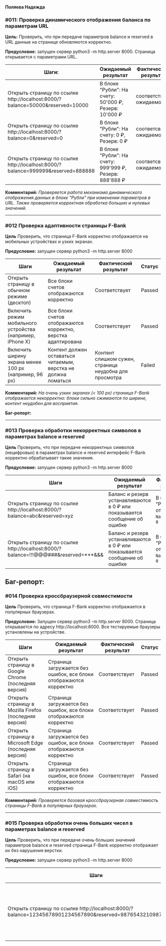 #### Поляева Надежда

### #011: Проверка динамического отображения баланса по параметрам URL

**Цель:** Проверить, что при передаче параметров balance и reserved в URL данные на странице обновляются корректно.

**Предусловие:** запущен сервер python3 -m http.server 8000. Страница открывается с параметрами URL.

**Шаги:**                     | **Ожидаемый результат**              | **Фактический результат**                 | **Статус**    |
------------------------------|--------------------------------------|-------------------------------------------|---------------|
Открыть страницу по ссылке http://localhost:8000/?balance=50000&reserved=10000 | В блоке "Рубли": На счету: 50'000 ₽, Резерв: 10'000 ₽   | соответствует ожидаемому | Passed |
Открыть страницу по ссылке http://localhost:8000/?balance=0&reserved=0 | В блоке "Рубли": На счету: 0 ₽, Резерв: 0 ₽ | соответсвует ожидаемому | Passed |
Открыть страницу по ссылке http://localhost:8000/?balance=999999&reserved=888888 | В блоке "Рубли": На счету: 999'999 ₽, Резерв: 888'888 ₽ | соответсвует ожидаемому | Passed |


**Комментарий:**  _Проверяется работа механизма динамического отображения данных в блоке "Рубли" при изменении параметров в URL.
Также проверяется корректная обработка больших и нулевых значений._


---

### #012 Проверка адаптивности страницы F-Bank

**Цель** Проверить, что страница F-Bank корректно отображается на мобильных устройствах и узких экранах.

**Предусловие:** запущен сервер python3 -m http.server 8000

| **Шаги**                                                  | **Ожидаемый результат**                                        | **Фактический результат**                              | **Статус** |
| --------------------------------------------------------- | -------------------------------------------------------------- | ------------------------------------------------------ | ---------- |
| Открыть страницу в обычном режиме (десктоп)               | Все блоки счетов отображаются корректно                        | Соответствует                                          | Passed     |
| Включить режим мобильного устройства (например, iPhone X) | Все блоки счетов отображаются корректно, верстка адаптирована  | Соответствует                                          | Passed     |
| Включить ширину экрана менее 100 px (например, 96 px)     | Контент должен оставаться читаемым, верстка не должна ломаться | Контент слишком сужен, страница неудобна для просмотра | Failed     |

**Комментарий:** _На очень узких экранах (< 100 px) страница F-Bank отображается некорректно: блоки сильно сжимаются по ширине, контент неудобен для восприятия._

**Баг-репорт:**

---

### #013 Проверка обработки некорректных символов в параметрах balance и reserved

**Цель** Проверить, что при передаче некорректных символов (нецифровых) в параметрах balance и reserved интерфейс F-Bank корректно обрабатывает такие значения.

**Предусловие:** запущен сервер python3 -m http.server 8000

| **Шаги**                                                                            | **Ожидаемый результат**                                                    | **Фактический результат**                           | **Статус** |
| ----------------------------------------------------------------------------------- | -------------------------------------------------------------------------- | --------------------------------------------------- | ---------- |
| Открыть страницу по ссылке http://localhost:8000/?balance=abc&reserved=xyz          | Баланс и резерв устанавливаются в 0 ₽ или показывается сообщение об ошибке | В блоке "Рубли" отображается `NaN ₽`, резерв: `0 ₽` | Failed     |
| Открыть страницу по ссылке http://localhost:8000/?balance=!!!@@@###&reserved=***&&& | Баланс и резерв устанавливаются в 0 ₽ или показывается сообщение об ошибке | В блоке "Рубли" отображается `NaN ₽`, резерв: `0 ₽` | Failed     |

**Баг-репорт:**
---

### #014 Проверка кроссбраузерной совместимости

**Цель** Проверить, что страница F-Bank корректно отображается в популярных браузерах.

**Предусловие:** Запущен сервер python3 -m http.server 8000.
Страница открывается по адресу http://localhost:8000.
Все тестируемые браузеры установлены на устройстве.

| **Шаги**                                              | **Ожидаемый результат**                                           | **Фактический результат** | **Статус** |
| ----------------------------------------------------- | ----------------------------------------------------------------- | ------------------------- | ---------- |
| Открыть страницу в Google Chrome (последняя версия)   | Страница загружается без ошибок, все блоки отображаются корректно | Соответствует             | Passed     |
| Открыть страницу в Mozilla Firefox (последняя версия) | Страница загружается без ошибок, все блоки отображаются корректно | Соответствует             | Passed     |
| Открыть страницу в Microsoft Edge (последняя версия)  | Страница загружается без ошибок, все блоки отображаются корректно | Соответствует             | Passed     |
| Открыть страницу в Safari (на macOS или iOS)          | Страница загружается без ошибок, все блоки отображаются корректно | Соответствует             | Passed     |

**Комментарий:**  _Проверяется базовая кроссбраузерная совместимость страницы F-Bank в популярных браузерах._


---

### #015 Проверка обработки очень больших чисел в параметрах balance и reserved

**Цель** Проверить, что при передаче очень больших значений параметров balance и reserved страница F-Bank корректно отображает их без нарушения верстки.

**Предусловие:** запущен сервер python3 -m http.server 8000

| **Шаги**                                                                                                     | **Ожидаемый результат**                                                                        | **Фактический результат**                       | **Статус** |
| ------------------------------------------------------------------------------------------------------------ | ---------------------------------------------------------------------------------------------- | ----------------------------------------------- |------------|
| Открыть страницу по ссылке http://localhost:8000/?balance=12345678901234567890&reserved=98765432109876543210 | Числа корректно форматируются или обрезаются по правилам интерфейса, верстка блока не ломается | Соответствует | Passed     |
